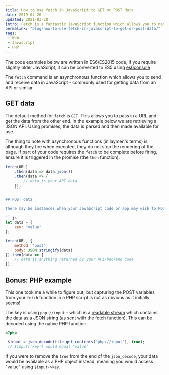 ```yaml
---
title: How to use fetch in JavaScript to GET or POST data
date: 2019-04-20
updated: 2021-03-28
intro: Fetch is a fantastic JavaScript function which allows you to natively get and post data from the browser. This post includes some examples of how to use it.
permalink: "blog/how-to-use-fetch-in-javascript-to-get-or-post-data/"
tags:
 - Web
 - Javascript
 - PHP
---
```


<div class="info">The code examples below are written in ES6/ES2015 code, if you require slightly older JavaScript, it can be converted to ES5 using <a href="https://es6console.com/">es6console</a></div>

The `fetch` command is an asynchronous function which allows you to send and receive data in JavaScript - commonly used for getting data from an API or similar.

## GET data

The default method for `fetch` is `GET`. This allows you to pass in a URL and get the data from the other end. In the example below we are retrieving a JSON API. Using promises, the data is parsed and then made available for use.

The thing to note with asynchronous functions (in laymen's terms) is, although they fire when executed, they do not stop the rendering of the page. If part of your code requires the `fetch` to be complete before firing, ensure it is triggered in the promise (the `then` function).

```js
fetch(URL)
	.then(data => data.json())
	.then(data => {
		// data is your API data
	});
	```

## POST data

There may be instances when your JavaScript code or app may wish to POST data to your backend code. This can be achieved using `fetch` also. Consider this example which includes the `JSON.stringify()` function - this [converts a json object into a JSON string](https://developer.mozilla.org/en-US/docs/Web/JavaScript/Reference/Global_Objects/JSON/stringify).

```js
let data = {
	key: "value"
};

fetch(URL, {
	method: 'post',
	body: JSON.stringify(data)
}).then(data => {
	// data is anything returned by your API/backend code
});
```

## Bonus: PHP example

This one took me a while to figure out, but capturing the POST variables from your `fetch` function in a PHP script is not as obvious as it initially seems!

The key is using `php://input` - which is a [readable stream](https://www.php.net/manual/en/wrappers.php.php#wrappers.php.input) which contains the data as a JSON string (as sent with the fetch function). This can be decoded using the native PHP function.

```php
<?php

 $input = json_decode(file_get_contents('php://input'), true);
 // $input['key'] would equal "value"
 ```

If you were to remove the `true` from the end of the `json_decode`, your data would be available as a PHP object instead, meaning you would access "value" using `$input->key`.
